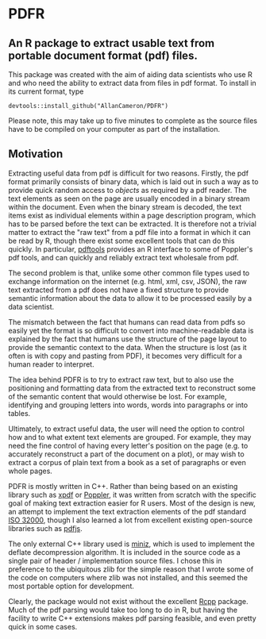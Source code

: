 # PDFR 

## An R package to extract usable text from portable document format (pdf) files. 
This package was created with the aim of aiding data scientists who
use R and who need the ability to extract data from files in pdf format. To
install in its current format, type 
```
devtools::install_github("AllanCameron/PDFR") 
``` 
Please note, this may take up to five minutes to complete as the source files 
have to be compiled on your computer as part of the installation. 

## Motivation 
Extracting useful data from pdf is difficult for two reasons. Firstly, the pdf 
format primarily consists of binary data, which is laid out in such a way as to 
provide quick random access to *objects* as required by a pdf reader. The text 
elements as seen on the page are usually encoded in a binary stream within the 
document. Even when the binary stream is decoded, the text items exist as 
individual elements within a page description program, which has to be parsed 
before the text can be extracted. It is therefore not a trivial matter to extract 
the "raw text" from a pdf file into a format in which it can be read by R, though 
there exist some excellent tools that can do this quickly. In particular,
[pdftools](https://ropensci.org/blog/2016/03/01/pdftools-and-jeroen/) provides
an R interface to some of Poppler's pdf tools, and can quickly and reliably
extract text wholesale from pdf. 

The second problem is that, unlike some other common file types used to exchange 
information on the internet (e.g. html, xml, csv, JSON), the raw text extracted 
from a pdf does not have a fixed structure to provide semantic information about 
the data to allow it to be processed easily by a data scientist. 

The mismatch between the fact that humans can read data from pdfs so easily yet 
the format is so difficult to convert into machine-readable data is explained by 
the fact that humans use the structure of the page layout to provide the semantic 
context to the data. When the structure is lost (as it often is with copy and 
pasting from PDF), it becomes very difficult for a human reader to interpret. 

The idea behind PDFR is to try to extract raw text, but to also use the positioning 
and formatting data from the extracted text to reconstruct some of the semantic 
content that would otherwise be lost. For example, identifying and grouping letters 
into words, words into paragraphs or into tables. 

Ultimately, to extract useful data, the user will need the option to control how and 
to what extent text elements are grouped. For example, they may need the fine 
control of having every letter's position on the page (e.g. to accurately reconstruct 
a part of the document on a plot), or may wish to extract a corpus of plain text from 
a book as a set of paragraphs or even whole pages.  

PDFR is mostly written in C++. Rather than being based on an existing library such as 
[xpdf](https://www.xpdfreader.com/) or [Poppler](https://poppler.freedesktop.org/), it 
was written from scratch with the specific goal of making text extraction easier for 
R users. Most of the design is new, an attempt to implement the text extraction elements 
of the pdf standard [ISO 32000](https://www.iso.org/standard/51502.html), though I also
learned a lot from excellent existing open-source libraries such as
[pdfjs](https://mozilla.github.io/pdf.js/). 

The only external C++ library used is [miniz](https://github.com/richgel999/miniz), which 
is used to implement the deflate decompression algorithm. It is included in the source 
code as a single pair of header / implementation source files. I chose this in preference 
to the ubiquitous zlib for the simple reason that I wrote some of the code on computers
where zlib was not installed, and this seemed the most portable option for development. 

Clearly, the package would not exist without the excellent [Rcpp](http://www.rcpp.org/) 
package. Much of the pdf parsing would take too long to do in R, but having the facility to 
write C++ extensions makes pdf parsing feasible, and even pretty quick in some cases. 
